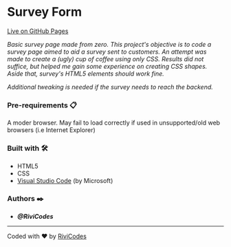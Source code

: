 # Survey Form

[Live on GitHub Pages](https://rivicodes.github.io/survey-form/)

_Basic survey page made from zero. This project's objective is to code a survey page aimed to aid a survey sent to customers. An attempt was made to create a (ugly) cup of coffee using only CSS. Results did not suffice, but helped me gain some experience on creating CSS shapes. Aside that, survey's HTML5 elements should work fine._

_Additional tweaking is needed if the survey needs to reach the backend._

### Pre-requirements 📋

A moder browser. May fail to load correctly if used in unsupported/old web browsers (i.e Internet Explorer)

### Built with 🛠️

* HTML5
* CSS
* [Visual Studio Code](https://code.visualstudio.com/) (by Microsoft)

### Authors ✒️

* ***@RiviCodes***

---

Coded with ❤️ by [RiviCodes](https://github.com/RiviCodes)
